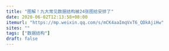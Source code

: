 ```yaml
---
title: "图解！九大常见数据结构被24张图给安排了"
date: 2020-06-02T12:13:58+08:00
itemurl: "https://mp.weixin.qq.com/s/mCK4aaImqVxT6_QDkAjiHw"
sites: ""
tags: ["数据结构"]
draft: false
---
```


